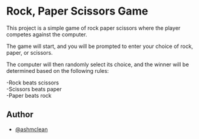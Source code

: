 
# Rock, Paper Scissors Game

This project is a simple game of rock paper scissors where the player competes against the computer. 

The game will start, and you will be prompted to enter your choice of rock, paper, or scissors. 

The computer will then randomly select its choice, and the winner will be determined based on the following rules:

-Rock beats scissors\
-Scissors beats paper\
-Paper beats rock


## Author

- [@ashmclean](https://github.com/ashmclean)

